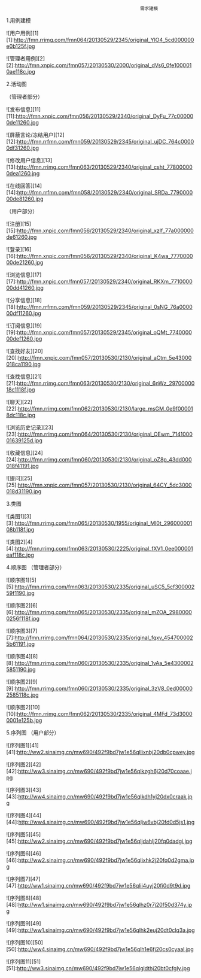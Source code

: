                                                       需求建模

1.用例建模

![用户用例][1]
[1]:http://fmn.rrimg.com/fmn064/20130529/2345/original_YlO4_5cd000000e0b125f.jpg

![管理者用例][2]
[2]:http://fmn.xnpic.com/fmn057/20130530/2000/original_dVs6_0fe1000010ae118c.jpg

2.活动图

（管理者部分）

![发布信息][11]
[11]:http://fmn.xnpic.com/fmn056/20130529/2340/original_DyFu_77c000000de11260.jpg


![屏蔽言论/冻结用户][12]
[12]:http://fmn.rrfmn.com/fmn059/20130529/2345/original_ujDC_764c00000df31260.jpg

![修改用户信息][13]
[13]:http://fmn.rrimg.com/fmn063/20130529/2340/original_csht_778000000dea1260.jpg

![在线回答][14]
[14]:http://fmn.rrfmn.com/fmn058/20130529/2340/original_SRDa_779000000de81260.jpg

（用户部分）

![注册][15]
[15]:http://fmn.xnpic.com/fmn056/20130529/2340/original_xzlf_77a000000de61260.jpg

![登录][16]
[16]:http://fmn.xnpic.com/fmn056/20130529/2340/original_K4wa_777000000de21260.jpg

![浏览信息][17]
[17]:http://fmn.xnpic.com/fmn057/20130529/2340/original_RKXm_771000000dd41260.jpg

![分享信息][18]
[18]:http://fmn.rrfmn.com/fmn059/20130529/2345/original_0sNG_76a000000df11260.jpg

![订阅信息][19]
[19]:http://fmn.xnpic.com/fmn057/20130529/2345/original_oQMt_774000000def1260.jpg

![查找好友][20]
[20]:http://fmn.xnpic.com/fmn057/20130530/2130/original_aCtm_5e43000018ca1190.jpg

![查找信息][21]
[21]:http://fmn.rrimg.com/fmn063/20130530/2130/original_6nWz_2970000018c1118f.jpg

![聊天][22]
[22]:http://fmn.rrimg.com/fmn062/20130530/2130/large_msGM_0e9f000018dc118c.jpg

![浏览历史记录][23]
[23]:http://fmn.rrimg.com/fmn064/20130530/2130/original_OEwm_714100001639125d.jpg

![收藏信息][24]
[24]:http://fmn.rrimg.com/fmn060/20130530/2130/original_oZ8p_43dd000018f41191.jpg

![提问][25]
[25]:http://fmn.xnpic.com/fmn057/20130530/2130/original_64CY_5dc3000018d31190.jpg

3.类图

![类图1][3]
[3]:http://fmn.rrimg.com/fmn065/20130530/1955/original_Ml0t_29600000108b118f.jpg

![类图2][4]
[4]:http://fmn.rrimg.com/fmn063/20130530/2225/original_fXV1_0ee000001eaf118c.jpg

4.顺序图
（管理者部分）

![顺序图1][5]
[5]:http://fmn.rrimg.com/fmn063/20130530/2335/original_uSC5_5cf30000259f1190.jpg

![顺序图2][6]
[6]:http://fmn.rrimg.com/fmn065/20130530/2335/original_mZOA_29800000256f118f.jpg

![顺序图3][7]
[7]:http://fmn.rrimg.com/fmn064/20130530/2335/original_fqxv_4547000025b61191.jpg

![顺序图4][8]
[8]:http://fmn.rrimg.com/fmn060/20130530/2335/original_1vAa_5e43000025851190.jpg

![顺序图2][9]
[9]:http://fmn.rrimg.com/fmn060/20130530/2335/original_3zV8_0ed000002585118c.jpg

![顺序图2][10]
[10]:http://fmn.rrimg.com/fmn062/20130530/2335/original_4MFd_73d30000001e125b.jpg

5.序列图
（用户部分）


![序列图1][41]
[41]:http://ww2.sinaimg.cn/mw690/492f9bd7jw1e56qllixnbj20db0cpwey.jpg

![序列图2][42]
[42]:http://ww3.sinaimg.cn/mw690/492f9bd7jw1e56qlkzgh6j20d70coaae.jpg

![序列图3][43]
[43]:http://ww4.sinaimg.cn/mw690/492f9bd7jw1e56qlkdh1yj20dx0craak.jpg

![序列图4][44]
[44]:http://ww4.sinaimg.cn/mw690/492f9bd7jw1e56qljw6vbj20fd0d5js1.jpg

![序列图5][45]
[45]:http://ww2.sinaimg.cn/mw690/492f9bd7jw1e56qljdahlj20fq0dadgi.jpg

![序列图6][46]
[46]:http://ww2.sinaimg.cn/mw690/492f9bd7jw1e56qlixhk2j20fq0d2gma.jpg

![序列图7][47]
[47]:http://ww1.sinaimg.cn/mw690/492f9bd7jw1e56qlii4uyj20fi0d9t9d.jpg

![序列图8][48]
[48]:http://ww1.sinaimg.cn/mw690/492f9bd7jw1e56qlhz0r7j20f50d374y.jpg

![序列图9][49]
[49]:http://ww1.sinaimg.cn/mw690/492f9bd7jw1e56qlhk2euj20dt0clq3a.jpg

![序列图10][50]
[50]:http://ww4.sinaimg.cn/mw690/492f9bd7jw1e56qlh1e6fj20cs0cyaal.jpg

![序列图11][51]
[51]:http://ww3.sinaimg.cn/mw690/492f9bd7jw1e56qlgldthj20bt0cfgly.jpg


